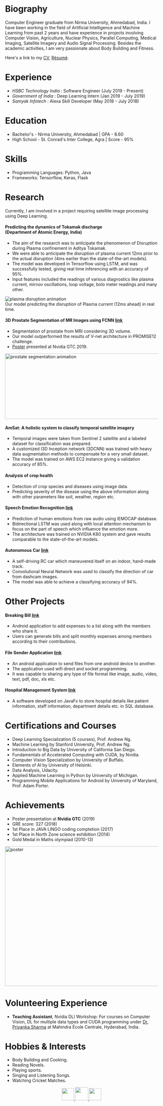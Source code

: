# Biography
Computer Engineer graduate from Nirma University, Ahmedabad, India. I have been working in the field of Artificial Intelligence and Machine Learning from past 2 years and have experience in projects involving Computer Vision, Agriculture, Nuclear Physics, Parallel Computing, Medical Imaging, Satellite Imagery and Audio Signal Processing. Besides the academic activities, I am very passionate about Body Building and Fitness.

Here's a link to my [CV](https://drive.google.com/open?id=1v3fyuGG-6H4WClDrxwbKQcopWUetmqOP), [Résumé](https://drive.google.com/open?id=1GwISSaAyxVZ6TGWhoMOMQH6I59eFZfhb).

# Experience
- *HSBC Technology India* : Software Engineer (July 2019 - Present)
- *Government of India* : Deep Learning Intern (Jan 2019 - July 2019)
- *Samyak Infotech* : Alexa Skill Developer (May 2018 - July 2018)

# Education
- Bachelor's - Nirma University, Ahmedabad \| GPA - 8.60
- High School - St. Conrad's Inter College, Agra \| Score - 95%

# Skills
- Programming Languages: Python, Java
- Frameworks: Tensorflow, Keras, Flask

# Research
Currently, I am involved in a project requiring satellite image processing using Deep Learning.

#### Predicting the dynamics of Tokamak discharge <br> (Department of Atomic Energy, India)  
- The aim of the research was to anticipate the phenomenon of Disruption during Plasma confinement in Aditya Tokamak.
- We were able to anticipate the disruption of plasma current 12ms prior to the actual disruption (4ms earlier than the state-of-the-art models).
- The model was developed in Tensorflow using LSTM, and was successfully tested, giving real time inferencing with an accuracy of 95%.
- Input features included the readings of various diagnostics like plasma current, mirnov oscillations, loop voltage, bolo meter readings and many other.

<img src="img/plasma_disruption.gif" alt="plasma disruption animation" class="inline"/><br>
Our model predicting the disruption of Plasma current (12ms ahead) in real time.

#### 3D Prostate Segmentation of MR Images using FCNN [link](https://github.com/amanbasu/3d-prostate-segmentation)
- Segmentation of prostate from MRI considering 3D volume.
- Our model outperformed the results of V-net architecture in PROMISE12 challenge.
- [Poster](https://github.com/amanbasu/3d-prostate-segmentation/blob/master/images/Deep%20Learning%20Research_20_P9190_Aman_Agarwal_1920x1607.png) presented at Nvidia GTC 2019.

<img src="img/gif_res.gif" alt="prostate segmentation animation" class="inline" width="535px" height="216px"/><br>

#### AmSat: A holistic system to classify temporal satellite imagery
- Temporal images were taken from Sentinel 2 satellite and a labeled dataset for classification was prepared.
- A customized I3D Inception network (3DCNN) was trained with heavy data augmentation methods to compensate for a very small dataset.
- The model was trained on AWS EC2 instance giving a validation accuracy of 85%.

#### Analysis of crop health
- Detection of crop species and diseases using image data.
- Predicting severity of the disease using the above information along with other parameters like soil, weather, region etc.

#### Speech Emotion Recognition [link](https://github.com/amanbasu/speech-emotion-recognition)
- Prediction of human emotions from raw audio using IEMOCAP database.
- Bidirectional LSTM was used along with local attention mechanism to focus on the part of speech which influence the emotion more.
- The architecture was trained on NVIDIA K80 system and gave results comparable to the state-of-the-art models.

#### Autonomous Car [link](https://github.com/amanbasu/Autonomous-Car-Prototype)
- A self-driving RC car which maneuvered itself on an indoor, hand-made track.
- Convolutional Neural Network was used to classify the direction of car from dashcam images.
- The model was able to achieve a classifying accuracy of 94%.

# Other Projects

#### Breaking Bill [link](https://github.com/amanbasu/Breaking-Bill)
- Android application to add expenses to a list along with the members who share it.
- Users can generate bills and split monthly expenses among members according to their contributions.

#### File Sender Application [link](https://github.com/amanbasu/Wifi-P2p)
- An android application to send files from one android device to another.
- The application used wifi direct and socket programming.
- It was capable to sharing any type of file format like image, audio, video, text, pdf, doc, xls etc.

#### Hospital Management System [link](https://github.com/amanbasu/hospital-management-system)
- A software developed on JavaFx to store hospital details like patient information, staff information, department details etc. in SQL database.

[comment]: <> (# Publications)
[comment]: <> (- Aman Agarwal, Aditya Mishra, Priyanka Sharma. Volumetric segmentation of prostate from MR images using FCNN with increased receptive field. Submitted to Medical Image Analysis, Elsevier 2019. Ref. No.: MEDIA-D-19-00128.)

# Certifications and Courses
- Deep Learning Specialization (5 courses), Prof. Andrew Ng.
- Machine Learning by Stanford University, Prof. Andrew Ng.
- Introduction to Big Data by University of California San Diego.
- Fundamentals of Accelerated Computing with CUDA, by Nvidia.
- Computer Vision Specialization by University of Buffalo.
- Elements of AI by University of Helsinki.
- Data Analysis, Udacity.
- Applied Machine Learning in Python by University of Michigan.
- Programming Mobile Applications for Android by University of Maryland, Prof. Adam Porter.

# Achievements
- Poster presentation at **Nvidia GTC** (2019)
- GRE score: 327 (2018)
- 1st Place in JAVA LINGO coding comptetion (2017)
- 1st Place in North Zone science exhibition (2014)
- Gold Medal in Maths olympiad (2010-13)

<img src="img/Deep Learning Research_20_P9190_Aman_Agarwal_1920x1607.png" alt="poster" class="inline" width="548px" height="460px"/><br>

# Volunteering Experience
- **Teaching Assistant**, Nvidia DLI Workshop: For courses on Computer Vision, DL for multiple data types and CUDA programming under [Dr. Priyanka Sharma](https://www.linkedin.com/in/drpriyankasharma/) at Mahindra École Centrale, Hyderabad, India.

# Hobbies & Interests
- Body Building and Cooking.
- Reading Novels.
- Playing sports.
- Singing and Listening Songs.
- Watching Cricket Matches.

<p align="center">
  <a href="https://twitter.com/aman_ag11">
    <img src="https://image.freepik.com/free-icon/twitter-logo_318-40209.jpg" width="40px" height="40px">
  </a>
  <a href="https://www.linkedin.com/in/aman-agarwal-7574014476/">
    <img src="https://cdn3.iconfinder.com/data/icons/free-social-icons/67/linkedin_circle_black-512.png" width="43px" height="43px">
  </a>
  <a href="https://github.com/amanbasu">
    <img src="https://ultimatepail.com/wp-content/uploads/2015/06/GitHub-Logo.png" width="40px" height="40px">
  </a>
</p>
